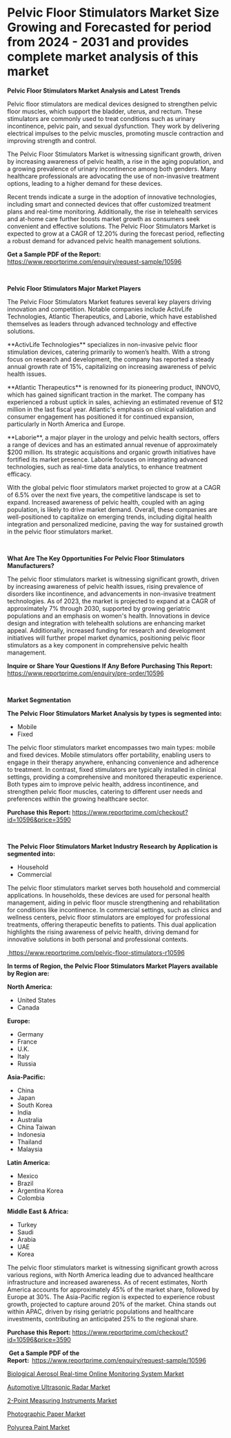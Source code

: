 <p><h1>Pelvic Floor Stimulators Market Size Growing and Forecasted for period from 2024 - 2031 and provides complete market analysis of this market</h1></p><p><strong>Pelvic Floor Stimulators Market Analysis and Latest Trends</strong></p>
<p><p>Pelvic floor stimulators are medical devices designed to strengthen pelvic floor muscles, which support the bladder, uterus, and rectum. These stimulators are commonly used to treat conditions such as urinary incontinence, pelvic pain, and sexual dysfunction. They work by delivering electrical impulses to the pelvic muscles, promoting muscle contraction and improving strength and control.</p><p>The Pelvic Floor Stimulators Market is witnessing significant growth, driven by increasing awareness of pelvic health, a rise in the aging population, and a growing prevalence of urinary incontinence among both genders. Many healthcare professionals are advocating the use of non-invasive treatment options, leading to a higher demand for these devices.</p><p>Recent trends indicate a surge in the adoption of innovative technologies, including smart and connected devices that offer customized treatment plans and real-time monitoring. Additionally, the rise in telehealth services and at-home care further boosts market growth as consumers seek convenient and effective solutions. The Pelvic Floor Stimulators Market is expected to grow at a CAGR of 12.20% during the forecast period, reflecting a robust demand for advanced pelvic health management solutions.</p></p>
<p><strong>Get a Sample PDF of the Report:&nbsp;</strong> <a href="https://www.reportprime.com/enquiry/request-sample/10596">https://www.reportprime.com/enquiry/request-sample/10596</a></p>
<p>&nbsp;</p>
<p><strong>Pelvic Floor Stimulators Major Market Players</strong></p>
<p><p>The Pelvic Floor Stimulators Market features several key players driving innovation and competition. Notable companies include ActivLife Technologies, Atlantic Therapeutics, and Laborie, which have established themselves as leaders through advanced technology and effective solutions.</p><p>**ActivLife Technologies** specializes in non-invasive pelvic floor stimulation devices, catering primarily to women’s health. With a strong focus on research and development, the company has reported a steady annual growth rate of 15%, capitalizing on increasing awareness of pelvic health issues.</p><p>**Atlantic Therapeutics** is renowned for its pioneering product, INNOVO, which has gained significant traction in the market. The company has experienced a robust uptick in sales, achieving an estimated revenue of $12 million in the last fiscal year. Atlantic's emphasis on clinical validation and consumer engagement has positioned it for continued expansion, particularly in North America and Europe.</p><p>**Laborie**, a major player in the urology and pelvic health sectors, offers a range of devices and has an estimated annual revenue of approximately $200 million. Its strategic acquisitions and organic growth initiatives have fortified its market presence. Laborie focuses on integrating advanced technologies, such as real-time data analytics, to enhance treatment efficacy.</p><p>With the global pelvic floor stimulators market projected to grow at a CAGR of 6.5% over the next five years, the competitive landscape is set to expand. Increased awareness of pelvic health, coupled with an aging population, is likely to drive market demand. Overall, these companies are well-positioned to capitalize on emerging trends, including digital health integration and personalized medicine, paving the way for sustained growth in the pelvic floor stimulators market.</p></p>
<p>&nbsp;</p>
<p><strong>What Are The Key Opportunities For Pelvic Floor Stimulators Manufacturers?</strong></p>
<p><p>The pelvic floor stimulators market is witnessing significant growth, driven by increasing awareness of pelvic health issues, rising prevalence of disorders like incontinence, and advancements in non-invasive treatment technologies. As of 2023, the market is projected to expand at a CAGR of approximately 7% through 2030, supported by growing geriatric populations and an emphasis on women's health. Innovations in device design and integration with telehealth solutions are enhancing market appeal. Additionally, increased funding for research and development initiatives will further propel market dynamics, positioning pelvic floor stimulators as a key component in comprehensive pelvic health management.</p></p>
<p><strong>Inquire or Share Your Questions If Any Before Purchasing This Report:</strong> <a href="https://www.reportprime.com/enquiry/pre-order/10596">https://www.reportprime.com/enquiry/pre-order/10596</a></p>
<p>&nbsp;</p>
<p><strong>Market Segmentation</strong></p>
<p><strong>The Pelvic Floor Stimulators Market Analysis by types is segmented into:</strong></p>
<p><ul><li>Mobile</li><li>Fixed</li></ul></p>
<p><p>The pelvic floor stimulators market encompasses two main types: mobile and fixed devices. Mobile stimulators offer portability, enabling users to engage in their therapy anywhere, enhancing convenience and adherence to treatment. In contrast, fixed stimulators are typically installed in clinical settings, providing a comprehensive and monitored therapeutic experience. Both types aim to improve pelvic health, address incontinence, and strengthen pelvic floor muscles, catering to different user needs and preferences within the growing healthcare sector.</p></p>
<p><strong>Purchase this Report:&nbsp;</strong><a href="https://www.reportprime.com/checkout?id=10596&price=3590">https://www.reportprime.com/checkout?id=10596&price=3590</a></p>
<p>&nbsp;</p>
<p><strong>The Pelvic Floor Stimulators Market Industry Research by Application is segmented into:</strong></p>
<p><ul><li>Household</li><li>Commercial</li></ul></p>
<p><p>The pelvic floor stimulators market serves both household and commercial applications. In households, these devices are used for personal health management, aiding in pelvic floor muscle strengthening and rehabilitation for conditions like incontinence. In commercial settings, such as clinics and wellness centers, pelvic floor stimulators are employed for professional treatments, offering therapeutic benefits to patients. This dual application highlights the rising awareness of pelvic health, driving demand for innovative solutions in both personal and professional contexts.</p></p>
<p><a href="https://www.reportprime.com/pelvic-floor-stimulators-r10596">&nbsp;https://www.reportprime.com/pelvic-floor-stimulators-r10596</a></p>
<p><strong>In terms of Region, the Pelvic Floor Stimulators Market Players available by Region are:</strong></p>
<p>
    <p> <strong> North America: </strong>
        <ul>
            <li>United States</li>
            <li>Canada</li>
        </ul>
        </p> 
    <p> <strong> Europe: </strong>
        <ul>
            <li>Germany</li>
            <li>France</li>
            <li>U.K.</li>
            <li>Italy</li>
            <li>Russia</li>
        </ul>
        </p> 
    <p> <strong> Asia-Pacific: </strong>
        <ul>
            <li>China</li>
            <li>Japan</li>
            <li>South Korea</li>
            <li>India</li>
            <li>Australia</li>
            <li>China Taiwan</li>
            <li>Indonesia</li>
            <li>Thailand</li>
            <li>Malaysia</li>
        </ul>
        </p> 
    <p> <strong> Latin America: </strong>
        <ul>
            <li>Mexico</li>
            <li>Brazil</li>
            <li>Argentina Korea</li>
            <li>Colombia</li>
        </ul>
        </p> 
    <p> <strong> Middle East & Africa: </strong>
        <ul>
            <li>Turkey</li>
            <li>Saudi</li>
            <li>Arabia</li>
            <li>UAE</li>
            <li>Korea</li>
        </ul>
    </p>
    </p>
<p><p>The pelvic floor stimulators market is witnessing significant growth across various regions, with North America leading due to advanced healthcare infrastructure and increased awareness. As of recent estimates, North America accounts for approximately 45% of the market share, followed by Europe at 30%. The Asia-Pacific region is expected to experience robust growth, projected to capture around 20% of the market. China stands out within APAC, driven by rising geriatric populations and healthcare investments, contributing an anticipated 25% to the regional share.</p></p>
<p><strong>Purchase this Report: </strong><a href="https://www.reportprime.com/checkout?id=10596&price=3590">https://www.reportprime.com/checkout?id=10596&price=3590</a></p>
<p>&nbsp;<strong>Get a Sample PDF of the Report:&nbsp;&nbsp;</strong><a href="https://www.reportprime.com/enquiry/request-sample/10596">https://www.reportprime.com/enquiry/request-sample/10596</a></p>
<p><strong></strong></p>
<p><p><a href="https://medium.com/@javooyce546456/the-biological-aerosol-real-time-online-monitoring-system-market-has-grown-significantly-as-a-12c16d5e72a0">Biological Aerosol Real-time Online Monitoring System Market</a></p><p><a href="https://medium.com/@javooyce546456/this-report-on-automotive-ultrasonic-radar-market-is-a-comprehensive-analysis-of-market-shares-5d000cd37da7">Automotive Ultrasonic Radar Market</a></p><p><a href="https://issuu.com/reportprime-2/docs/2-point-measuring-instruments-marke_abb9d7730aadab">2-Point Measuring Instruments Market</a></p><p><a href="https://www.linkedin.com/pulse/global-photographic-paper-market-trends-forecasts-5dwje?trackingId=1M%2FgwNMqSomKabt%2Bq%2FsVnQ%3D%3D">Photographic Paper Market</a></p><p><a href="https://www.linkedin.com/pulse/global-polyurea-paint-market-status-2024-2031-forecast-region-srxwe?trackingId=222p7ZuDSuOyOu5mfNxS8Q%3D%3D">Polyurea Paint Market</a></p></p>